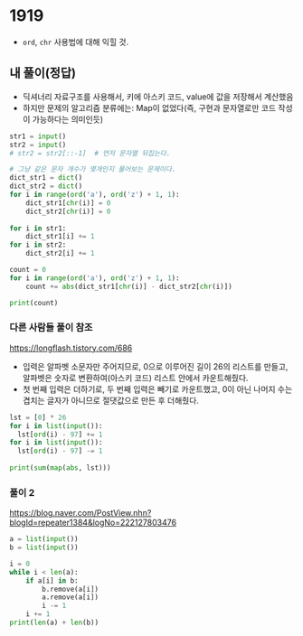 # 1919

* `ord`, `chr` 사용법에 대해 익힐 것.





## 내 풀이(정답)

* 딕셔너리 자료구조를 사용해서, 키에 아스키 코드, value에 값을 저장해서 계산했음
* 하지만 문제의 알고리즘 분류에는: Map이 없었다(즉, 구현과 문자열로만 코드 작성이 가능하다는 의미인듯)

```python
str1 = input()
str2 = input()
# str2 = str2[::-1]  # 먼저 문자열 뒤집는다.

# 그냥 같은 문자 개수가 몇개인지 물어보는 문제이다.
dict_str1 = dict()
dict_str2 = dict()
for i in range(ord('a'), ord('z') + 1, 1):
    dict_str1[chr(i)] = 0
    dict_str2[chr(i)] = 0
    
for i in str1:
    dict_str1[i] += 1
for i in str2:
    dict_str2[i] += 1

count = 0
for i in range(ord('a'), ord('z') + 1, 1):
    count += abs(dict_str1[chr(i)] - dict_str2[chr(i)])

print(count)
```





### 다른 사람들 풀이 참조

https://longflash.tistory.com/686

* 입력은 알파벳 소문자만 주어지므로, 0으로 이루어진 길이 26의 리스트를 만들고, 알파벳은 숫자로 변환하여(아스키 코드) 리스트 안에서 카운트해줬다.
* 첫 번째 입력은 더하기로, 두 번째 입력은 빼기로 카운트했고, 0이 아닌 나머지 수는 겹치는 글자가 아니므로 절댓값으로 만든 후 더해줬다. 

```python
lst = [0] * 26
for i in list(input()):
  lst[ord(i) - 97] += 1
for i in list(input()):
  lst[ord(i) - 97] -= 1
  
print(sum(map(abs, lst)))
```







### 풀이 2

https://blog.naver.com/PostView.nhn?blogId=repeater1384&logNo=222127803476

```python
a = list(input())
b = list(input())

i = 0
while i < len(a):
    if a[i] in b:
        b.remove(a[i])
        a.remove(a[i])
        i -= 1
    i += 1
print(len(a) + len(b))
```

